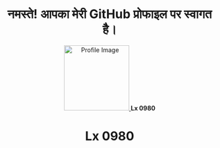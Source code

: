 <h1 align="center">नमस्ते! आपका मेरी GitHub प्रोफाइल पर स्वागत है।</h1>

<p align="center">
  <a href="https://github.com/thelx0980">
    <img src="https://i.ibb.co/QCPTmp6/20230629-164320.png" alt="Profile Image" width="150">
  </a>  
<b>Lx 0980</b>
</p>


<h1 align="center">Lx 0980</h1>


